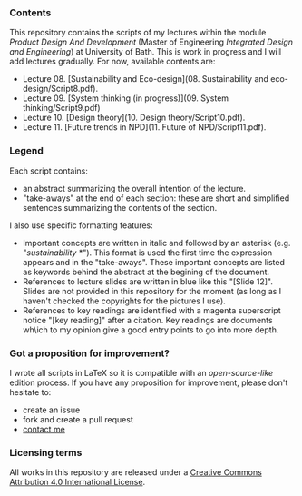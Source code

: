 ### Contents

This repository contains the scripts of my lectures within the module *Product Design And Development* (Master of Engineering *Integrated Design and Engineering*) at University of Bath. This is work in progress and I will add lectures gradually. For now, available contents are:
 * Lecture 08. [Sustainability and Eco-design](08. Sustainability and eco-design/Script8.pdf).
 * Lecture 09. [System thinking (in progress)](09. System thinking/Script9.pdf)
 * Lecture 10. [Design theory](10. Design theory/Script10.pdf).
 * Lecture 11. [Future trends in NPD](11. Future of NPD/Script11.pdf). 


### Legend
Each script contains:
- an abstract summarizing the overall intention of the lecture. 
- "take-aways" at the end of each section: these are short and simplified sentences summarizing the contents of the section.

I also use specific formatting features:
- Important concepts are written in italic and followed by an asterisk (e.g. "*sustainability* *"). This format is used the first time the expression appears and in the "take-aways". These important concepts are listed as keywords behind the abstract at the begining of the document. 
- References to lecture slides are written in blue like this "[Slide 12]". Slides are not provided in this repository for the moment (as long as I haven't checked the copyrights for the pictures I use).
- References to key readings are identified with a magenta superscript notice "[key reading]" after a citation. Key readings are documents wh\ich to my opinion give a good entry points to go into more depth.

### Got a proposition for improvement?

I wrote all scripts in LaTeX so it is compatible with an *open-source-like* edition process. If you have any proposition for improvement, please don't hesitate to:
* create an issue
* fork and create a pull request
* [contact me](http://jeremybonvoisin.com/WordPress3/?page_id=25)

### Licensing terms

All works in this repository are released under a [Creative Commons Attribution 4.0 International License](https://creativecommons.org/licenses/by/4.0/).